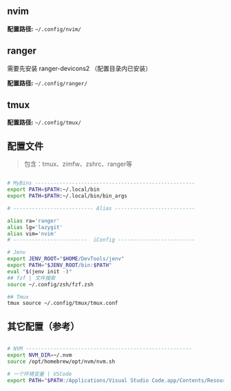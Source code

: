 ## nvim

**配置路径:** `~/.config/nvim/`



## ranger

需要先安装 ranger-devicons2 （配置目录内已安装）


**配置路径:** `~/.config/ranger/`


## tmux

**配置路径:** `~/.config/tmux/`

## 配置文件

> 包含：tmux、zimfw、zshrc、ranger等

```bash

# MyBins ----------------------------------------------------
export PATH=$PATH:~/.local/bin
export PATH=$PATH:~/.local/bin/bin_args

# -------------------------- Alias --------------------------

alias ra='ranger'
alias lg='lazygit'
alias vim='nvim'
# ------------------------  iConfig -------------------------

# Jenv
export JENV_ROOT="$HOME/DevTools/jenv"
export PATH="$JENV_ROOT/bin:$PATH"
eval "$(jenv init -)"
## fzf | 文件搜索
source ~/.config/zsh/fzf.zsh

## Tmux
tmux source ~/.config/tmux/tmux.conf
```


## 其它配置（参考）

```bash

# NVM ------------------------------------------------------
export NVM_DIR=~/.nvm
source /opt/homebrew/opt/nvm/nvm.sh

# 一个环境变量 | VSCode
export PATH="$PATH:/Applications/Visual Studio Code.app/Contents/Resources/app/bin"

```
